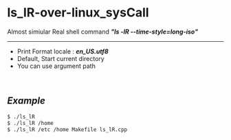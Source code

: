 # ls_lR-over-linux_sysCall

Almost simiular Real shell command ***"ls -lR --time-style=long-iso"***

---------------------------------------
* Print Format locale : ***en_US.utf8*** 
* Default, Start current directory
* You can use argument path
<br>

## ***Example***


```bash
$ ./ls_lR
$ ./ls_lR /home
$ ./ls_lR /etc /home Makefile ls_lR.cpp
```

